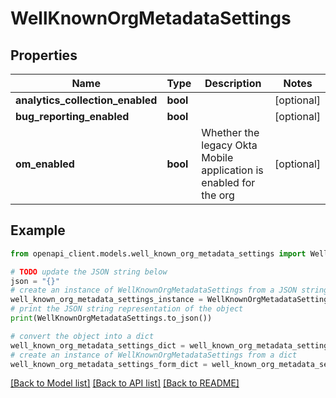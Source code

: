 # WellKnownOrgMetadataSettings


## Properties

Name | Type | Description | Notes
------------ | ------------- | ------------- | -------------
**analytics_collection_enabled** | **bool** |  | [optional] 
**bug_reporting_enabled** | **bool** |  | [optional] 
**om_enabled** | **bool** | Whether the legacy Okta Mobile application is enabled for the org | [optional] 

## Example

```python
from openapi_client.models.well_known_org_metadata_settings import WellKnownOrgMetadataSettings

# TODO update the JSON string below
json = "{}"
# create an instance of WellKnownOrgMetadataSettings from a JSON string
well_known_org_metadata_settings_instance = WellKnownOrgMetadataSettings.from_json(json)
# print the JSON string representation of the object
print(WellKnownOrgMetadataSettings.to_json())

# convert the object into a dict
well_known_org_metadata_settings_dict = well_known_org_metadata_settings_instance.to_dict()
# create an instance of WellKnownOrgMetadataSettings from a dict
well_known_org_metadata_settings_form_dict = well_known_org_metadata_settings.from_dict(well_known_org_metadata_settings_dict)
```
[[Back to Model list]](../README.md#documentation-for-models) [[Back to API list]](../README.md#documentation-for-api-endpoints) [[Back to README]](../README.md)


